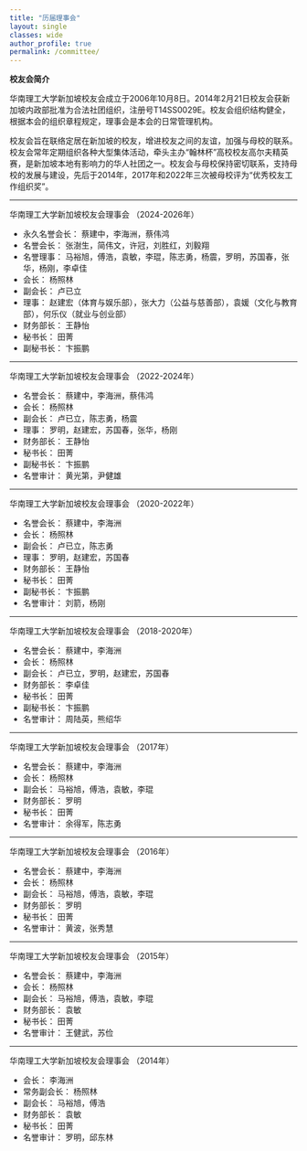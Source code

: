 ```yaml
---
title: "历届理事会"
layout: single
classes: wide
author_profile: true
permalink: /committee/
---
```


**校友会简介**

华南理工大学新加坡校友会成立于2006年10月8日。2014年2月21日校友会获新加坡内政部批准为合法社团组织，注册号T14SS0029E。校友会组织结构健全，根据本会的组织章程规定，理事会是本会的日常管理机构。

校友会旨在联络定居在新加坡的校友，增进校友之间的友谊，加强与母校的联系。校友会常年定期组织各种大型集体活动，牵头主办“翰林杯”高校校友高尔夫精英赛，是新加坡本地有影响力的华人社团之一。校友会与母校保持密切联系，支持母校的发展与建设，先后于2014年，2017年和2022年三次被母校评为“优秀校友工作组织奖”。

---
华南理工大学新加坡校友会理事会 （2024-2026年）

- 永久名誉会长： 蔡建中，李海洲，蔡伟鸿
- 名誉会长： 张澍生，简伟文，许冠，刘胜红，刘毅翔
- 名誉理事： 马裕旭，傅浩，袁敏，李琨，陈志勇，杨震，罗明，苏国春，张华，杨刚，李卓佳
- 会长： 杨照林
- 副会长： 卢已立
- 理事： 赵建宏（体育与娱乐部），张大力（公益与慈善部），袁媛（文化与教育部），何乐仪（就业与创业部）
- 财务部长： 王静怡
- 秘书长： 田菁
- 副秘书长： 卞振鹏

---
华南理工大学新加坡校友会理事会 （2022-2024年）

- 名誉会长： 蔡建中，李海洲，蔡伟鸿
- 会长： 杨照林
- 副会长： 卢已立，陈志勇，杨震
- 理事： 罗明，赵建宏，苏国春，张华，杨刚
- 财务部长： 王静怡
- 秘书长： 田菁
- 副秘书长： 卞振鹏
- 名誉审计： 黄光第，尹健雄

---
华南理工大学新加坡校友会理事会 （2020-2022年）

- 名誉会长： 蔡建中，李海洲
- 会长： 杨照林
- 副会长： 卢已立，陈志勇
- 理事： 罗明，赵建宏，苏国春
- 财务部长： 王静怡
- 秘书长： 田菁
- 副秘书长： 卞振鹏
- 名誉审计： 刘箭，杨刚

---
华南理工大学新加坡校友会理事会 （2018-2020年）

- 名誉会长： 蔡建中，李海洲
- 会长： 杨照林
- 副会长： 卢已立，罗明，赵建宏，苏国春
- 财务部长： 李卓佳
- 秘书长： 田菁
- 副秘书长： 卞振鹏
- 名誉审计： 周陆英，熊绍华

---
华南理工大学新加坡校友会理事会 （2017年）

- 名誉会长： 蔡建中，李海洲
- 会长： 杨照林
- 副会长： 马裕旭，傅浩，袁敏，李琨
- 财务部长： 罗明
- 秘书长： 田菁
- 名誉审计： 余得军，陈志勇

---
华南理工大学新加坡校友会理事会 （2016年）

- 名誉会长： 蔡建中，李海洲
- 会长： 杨照林
- 副会长： 马裕旭，傅浩，袁敏，李琨
- 财务部长： 罗明
- 秘书长： 田菁
- 名誉审计： 黄波，张秀慧

---
华南理工大学新加坡校友会理事会 （2015年）

- 名誉会长： 蔡建中，李海洲
- 会长： 杨照林
- 副会长： 马裕旭，傅浩，袁敏，李琨
- 财务部长： 袁敏
- 秘书长： 田菁
- 名誉审计： 王健武，苏俭

---
华南理工大学新加坡校友会理事会 （2014年）

- 会长： 李海洲
- 常务副会长： 杨照林
- 副会长： 马裕旭，傅浩
- 财务部长： 袁敏
- 秘书长： 田菁
- 名誉审计： 罗明，邱东林
